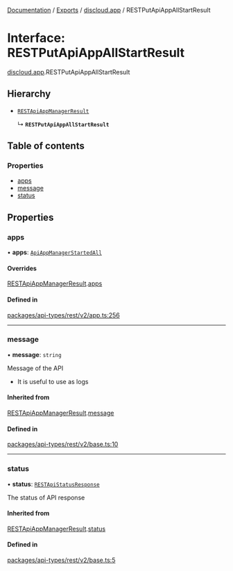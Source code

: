 [Documentation](../README.md) / [Exports](../modules.md) / [discloud.app](../modules/discloud_app.md) / RESTPutApiAppAllStartResult

# Interface: RESTPutApiAppAllStartResult

[discloud.app](../modules/discloud_app.md).RESTPutApiAppAllStartResult

## Hierarchy

- [`RESTApiAppManagerResult`](discloud_app.RESTApiAppManagerResult.md)

  ↳ **`RESTPutApiAppAllStartResult`**

## Table of contents

### Properties

- [apps](discloud_app.RESTPutApiAppAllStartResult.md#apps)
- [message](discloud_app.RESTPutApiAppAllStartResult.md#message)
- [status](discloud_app.RESTPutApiAppAllStartResult.md#status)

## Properties

### apps

• **apps**: [`ApiAppManagerStartedAll`](discloud_app.ApiAppManagerStartedAll.md)

#### Overrides

[RESTApiAppManagerResult](discloud_app.RESTApiAppManagerResult.md).[apps](discloud_app.RESTApiAppManagerResult.md#apps)

#### Defined in

[packages/api-types/rest/v2/app.ts:256](https://github.com/discloud/discloud.app/blob/4f75b2e/packages/api-types/rest/v2/app.ts#L256)

___

### message

• **message**: `string`

Message of the API
- It is useful to use as logs

#### Inherited from

[RESTApiAppManagerResult](discloud_app.RESTApiAppManagerResult.md).[message](discloud_app.RESTApiAppManagerResult.md#message)

#### Defined in

[packages/api-types/rest/v2/base.ts:10](https://github.com/discloud/discloud.app/blob/4f75b2e/packages/api-types/rest/v2/base.ts#L10)

___

### status

• **status**: [`RESTApiStatusResponse`](../modules/discloud_app.md#restapistatusresponse)

The status of API response

#### Inherited from

[RESTApiAppManagerResult](discloud_app.RESTApiAppManagerResult.md).[status](discloud_app.RESTApiAppManagerResult.md#status)

#### Defined in

[packages/api-types/rest/v2/base.ts:5](https://github.com/discloud/discloud.app/blob/4f75b2e/packages/api-types/rest/v2/base.ts#L5)
